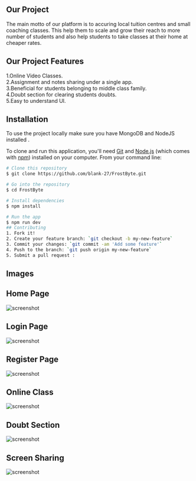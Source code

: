 ## Our Project
The main motto of our platform is to accuring local tuition centres and small coaching classes. This help them to scale and grow their reach to more number of students and also help students to take classes at their home at cheaper rates.

## Our Project Features

1.Online Video Classes.<br>
2.Assignment and notes sharing under a single app.<br>
3.Beneficial for students belonging to middle class family.<br>
4.Doubt section for clearing students doubts.<br>
5.Easy to understand UI.<br>


## Installation
To use the project locally make sure you have MongoDB and NodeJS installed .

To clone and run this application, you'll need [Git](https://git-scm.com) and [Node.js](https://nodejs.org/en/download/) (which comes with [npm](http://npmjs.com)) installed on your computer. From your command line:

```bash
# Clone this repository
$ git clone https://github.com/blank-27/FrostByte.git

# Go into the repository
$ cd FrostByte

# Install dependencies
$ npm install

# Run the app
$ npm run dev
## Contributing
1. Fork it!
2. Create your feature branch: `git checkout -b my-new-feature`
3. Commit your changes: `git commit -am 'Add some feature'`
4. Push to the branch: `git push origin my-new-feature`
5. Submit a pull request : 

```

## Images 
## Home Page
![screenshot](https://raw.githubusercontent.com/blank-27/FrostByte/master/public/im/1.png)
## Login Page
![screenshot](https://raw.githubusercontent.com/blank-27/FrostByte/master/public/im/2.png)
## Register Page
![screenshot](https://raw.githubusercontent.com/blank-27/FrostByte/master/public/im/3.png)
## Online Class
![screenshot](https://media.discordapp.net/attachments/747033789586473033/752031247651307571/room.png?width=757&height=426)
## Doubt Section
![screenshot](https://i.imgur.com/iCEF9G7.png)
## Screen Sharing
![screenshot](https://media.discordapp.net/attachments/747033789586473033/752034237116448829/unknown.png?width=802&height=426)
